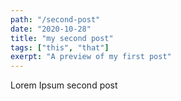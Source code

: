 ```yaml
---
path: "/second-post"
date: "2020-10-28"
title: "my second post"
tags: ["this", "that"]
exerpt: "A preview of my first post"
---
```


Lorem Ipsum second post
